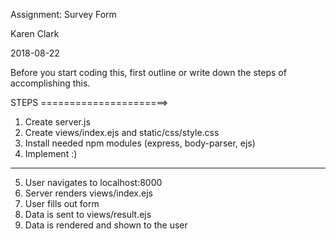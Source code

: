 Assignment: Survey Form

Karen Clark

2018-08-22

Before you start coding this, first outline or write down the steps of accomplishing this.

STEPS ======================>
1. Create server.js
2. Create views/index.ejs and static/css/style.css
3. Install needed npm modules (express, body-parser, ejs)
4. Implement :)
---
5. User navigates to localhost:8000
6. Server renders views/index.ejs
7. User fills out form
8. Data is sent to views/result.ejs
9. Data is rendered and shown to the user